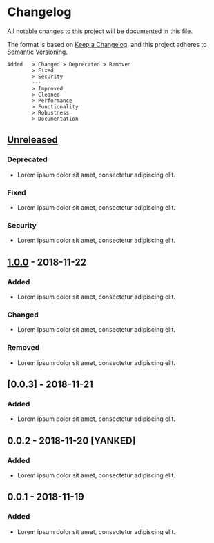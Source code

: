 # Changelog

All notable changes to this project will be documented in this file.

The format is based on [Keep a Changelog](https://keepachangelog.com/en/1.0.0/),
and this project adheres to [Semantic Versioning](https://semver.org/spec/v2.0.0.html).

```text
Added   > Changed > Deprecated > Removed
        > Fixed
        > Security
        ---
        > Improved
        > Cleaned
        > Performance
        > Functionality
        > Robustness
        > Documentation
```


## [Unreleased]

### Deprecated

- Lorem ipsum dolor sit amet, consectetur adipiscing elit.

### Fixed

- Lorem ipsum dolor sit amet, consectetur adipiscing elit.

### Security

- Lorem ipsum dolor sit amet, consectetur adipiscing elit.





## [1.0.0] - 2018-11-22

### Added

- Lorem ipsum dolor sit amet, consectetur adipiscing elit.

### Changed

- Lorem ipsum dolor sit amet, consectetur adipiscing elit.

### Removed

- Lorem ipsum dolor sit amet, consectetur adipiscing elit.





## [0.0.3] - 2018-11-21

### Added

- Lorem ipsum dolor sit amet, consectetur adipiscing elit.





## 0.0.2 - 2018-11-20 [YANKED]

### Added

- Lorem ipsum dolor sit amet, consectetur adipiscing elit.





## 0.0.1 - 2018-11-19

### Added

- Lorem ipsum dolor sit amet, consectetur adipiscing elit.




[Unreleased]: https://github.com/cilerler/orange/compare/v1.0.0...HEAD
[1.0.0]: https://github.com/cilerler/orange/compare/v0.0.1...v1.0.0
[1.0.0]: https://github.com/cilerler/orange/compare/v0.0.1...v1.0.0
